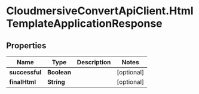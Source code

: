 # CloudmersiveConvertApiClient.HtmlTemplateApplicationResponse

## Properties
Name | Type | Description | Notes
------------ | ------------- | ------------- | -------------
**successful** | **Boolean** |  | [optional] 
**finalHtml** | **String** |  | [optional] 


